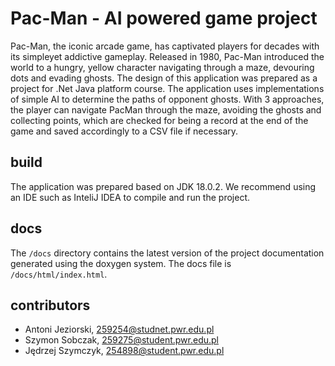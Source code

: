 # Pac-Man - AI powered game project
Pac-Man, the iconic arcade game, has captivated players for decades with its simpleyet addictive gameplay. Released in 1980, Pac-Man introduced the world to a hungry, yellow character navigating through a maze, devouring dots and evading ghosts. The design of this application was prepared as a project for .Net Java platform course. The application uses implementations of simple AI to determine the paths of opponent ghosts.  With 3 approaches, the player can navigate PacMan through the maze, avoiding the ghosts and collecting points, which are checked for being a record at the end of the game and saved accordingly to a CSV file if necessary. 

## build
The application was prepared based on JDK 18.0.2. We recommend using an IDE such as InteliJ IDEA to compile and run the project.

## docs
The `/docs` directory contains the latest version of the project documentation generated using the doxygen system. 
The docs file is `/docs/html/index.html`.

## contributors
- Antoni Jeziorski, 259254@studnet.pwr.edu.pl
- Szymon Sobczak, 259275@student.pwr.edu.pl
- Jędrzej Szymczyk, 254898@student.pwr.edu.pl
